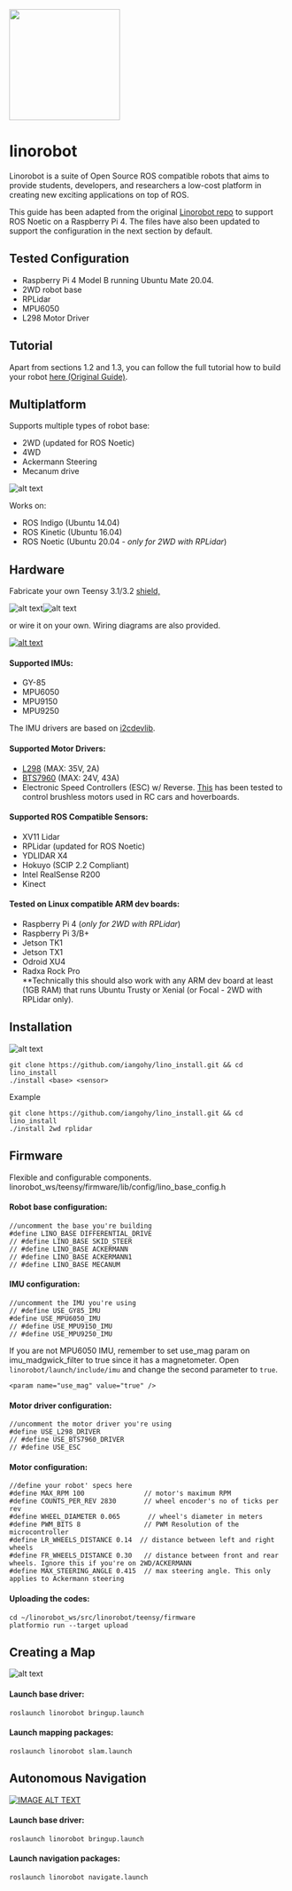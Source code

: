 <img src="https://raw.githubusercontent.com/linorobot/lino_docs/master/imgs/wiki/logo1.png" width="200" height="200" />

# linorobot
Linorobot is a suite of Open Source ROS compatible robots that aims to provide students, developers, and researchers a low-cost platform in creating new exciting applications on top of ROS.

This guide has been adapted from the original [Linorobot repo](https://github.com/linorobot/linorobot) to support ROS Noetic on a Raspberry Pi 4. The files have also been updated to support the configuration in the next section by default.

## Tested Configuration
- Raspberry Pi 4 Model B running Ubuntu Mate 20.04.
- 2WD robot base
- RPLidar
- MPU6050
- L298 Motor Driver

## Tutorial

Apart from sections 1.2 and 1.3, you can follow the full tutorial how to build your robot [here (Original Guide)](https://github.com/grassjelly/linorobot/wiki/1.-Getting-Started). 

## Multiplatform
Supports multiple types of robot base:
- 2WD (updated for ROS Noetic)
- 4WD
- Ackermann Steering 
- Mecanum drive

![alt text](https://github.com/linorobot/lino_docs/blob/master/imgs/readme/family.png?raw=true)

Works on:
- ROS Indigo (Ubuntu 14.04)
- ROS Kinetic (Ubuntu 16.04)
- ROS Noetic (Ubuntu 20.04 - *only for 2WD with RPLidar*)

## Hardware
Fabricate your own Teensy 3.1/3.2 [shield,](https://github.com/linorobot/lino_docs/tree/master/schematics)

![alt text](https://github.com/linorobot/lino_docs/blob/master/imgs/readme/shield.JPG?raw=true)![alt text](https://github.com/linorobot/lino_docs/blob/master/imgs/readme/shield2.JPG?raw=true)

or wire it on your own. Wiring diagrams are also provided.

[![alt text](https://github.com/linorobot/lino_docs/blob/master/imgs/readme/schematicsfamilyphoto.png?raw=true)](https://github.com/linorobot/linorobot/wiki/2.-Base-Controller)

#### Supported IMUs:
- GY-85
- MPU6050
- MPU9150
- MPU9250

The IMU drivers are based on [i2cdevlib](https://github.com/jrowberg/i2cdevlib).

#### Supported Motor Drivers:
- [L298](http://www.st.com/content/ccc/resource/technical/document/datasheet/82/cc/3f/39/0a/29/4d/f0/CD00000240.pdf/files/CD00000240.pdf/jcr:content/translations/en.CD00000240.pdf) (MAX: 35V, 2A)
- [BTS7960](https://www.mouser.com/ds/2/196/Infineon-BTN7960-DS-v01_01-en-785559.pdf) (MAX: 24V, 43A)   
- Electronic Speed Controllers (ESC) w/ Reverse. [This](https://hobbyking.com/en_us/hobbykingtm-brushless-car-esc-2s-4s-60a-w-reverse.html) has been tested to control brushless motors used in RC cars and hoverboards.

#### Supported ROS Compatible Sensors:
- XV11 Lidar
- RPLidar (updated for ROS Noetic)
- YDLIDAR X4
- Hokuyo (SCIP 2.2 Compliant)
- Intel RealSense R200
- Kinect

#### Tested on Linux compatible ARM dev boards:
- Raspberry Pi 4 (*only for 2WD with RPLidar*)    
- Raspberry Pi 3/B+   
- Jetson TK1   
- Jetson TX1   
- Odroid XU4   
- Radxa Rock Pro   
**Technically this should also work with any ARM dev board at least (1GB RAM) that runs Ubuntu Trusty or Xenial (or Focal - 2WD with RPLidar only).

## Installation
![alt text](https://github.com/linorobot/lino_docs/blob/master/imgs/readme/installationshot.png?raw=true)

```
git clone https://github.com/iangohy/lino_install.git && cd lino_install
./install <base> <sensor>
```

Example
```
git clone https://github.com/iangohy/lino_install.git && cd lino_install
./install 2wd rplidar
```

## Firmware
Flexible and configurable components.
linorobot_ws/teensy/firmware/lib/config/lino_base_config.h

#### Robot base configuration:
```
//uncomment the base you're building
#define LINO_BASE DIFFERENTIAL_DRIVE
// #define LINO_BASE SKID_STEER
// #define LINO_BASE ACKERMANN
// #define LINO_BASE ACKERMANN1
// #define LINO_BASE MECANUM
```

#### IMU configuration:
```
//uncomment the IMU you're using
// #define USE_GY85_IMU
#define USE_MPU6050_IMU
// #define USE_MPU9150_IMU
// #define USE_MPU9250_IMU
```
If you are not MPU6050 IMU, remember to set use_mag param on imu_madgwick_filter to true since it has a magnetometer. Open `linorobot/launch/include/imu` and change the second parameter to `true`.
```
<param name="use_mag" value="true" />
```

#### Motor driver configuration:
```
//uncomment the motor driver you're using
#define USE_L298_DRIVER
// #define USE_BTS7960_DRIVER
// #define USE_ESC
```

#### Motor configuration:
```
//define your robot' specs here
#define MAX_RPM 100               // motor's maximum RPM
#define COUNTS_PER_REV 2830       // wheel encoder's no of ticks per rev
#define WHEEL_DIAMETER 0.065       // wheel's diameter in meters
#define PWM_BITS 8                // PWM Resolution of the microcontroller
#define LR_WHEELS_DISTANCE 0.14  // distance between left and right wheels
#define FR_WHEELS_DISTANCE 0.30   // distance between front and rear wheels. Ignore this if you're on 2WD/ACKERMANN
#define MAX_STEERING_ANGLE 0.415  // max steering angle. This only applies to Ackermann steering

```

#### Uploading the codes:
```
cd ~/linorobot_ws/src/linorobot/teensy/firmware
platformio run --target upload
```

## Creating a Map
![alt text](https://github.com/linorobot/lino_docs/blob/master/imgs/readme/slam.png?raw=true)

#### Launch base driver:
```
roslaunch linorobot bringup.launch
```

#### Launch mapping packages:
```
roslaunch linorobot slam.launch
```

## Autonomous Navigation
[![IMAGE ALT TEXT](http://img.youtube.com/vi/aqzMq-jMd-c/maxresdefault.jpg)](https://www.youtube.com/embed/aqzMq-jMd-c "Linorobot Autonomous Navigation")

#### Launch base driver:
```
roslaunch linorobot bringup.launch
```

#### Launch navigation packages:
```
roslaunch linorobot navigate.launch
```
